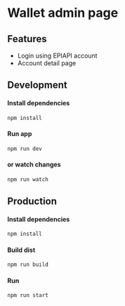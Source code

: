 # Wallet admin page #

## Features
* Login using EPIAPI account
* Account detail page

## Development
#### Install dependencies
```bash
npm install
```
#### Run app 
```bash
npm run dev
```
#### or watch changes
```bash
npm run watch
```

## Production
#### Install dependencies
```bash
npm install
```
#### Build dist
```bash
npm run build
```
#### Run
```bash
npm run start
```